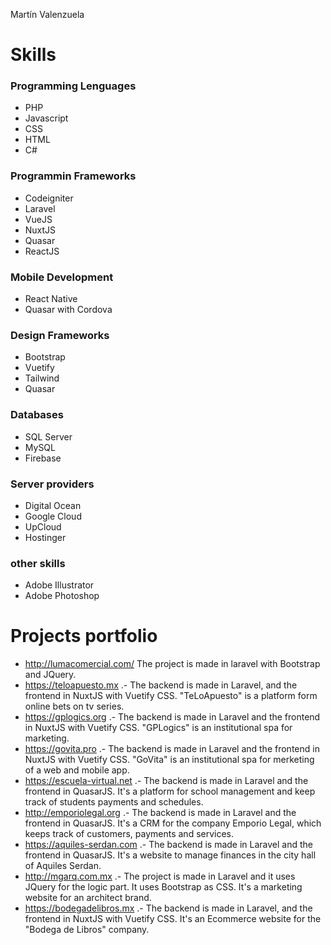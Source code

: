 Martín Valenzuela

# Skills
### Programming Lenguages 
- PHP
- Javascript
- CSS
- HTML
- C#

### Programmin Frameworks
- Codeigniter
- Laravel
- VueJS
- NuxtJS
- Quasar
- ReactJS

### Mobile Development
- React Native
- Quasar with Cordova

### Design Frameworks
- Bootstrap
- Vuetify
- Tailwind
- Quasar

### Databases
- SQL Server
- MySQL
- Firebase

### Server providers
- Digital Ocean
- Google Cloud
- UpCloud
- Hostinger

### other skills
- Adobe Illustrator
- Adobe Photoshop

# Projects portfolio
- http://lumacomercial.com/ The project is made in laravel with Bootstrap and JQuery.
- https://teloapuesto.mx .- The backend is made in Laravel, and the frontend in NuxtJS with Vuetify CSS. "TeLoApuesto" is a platform form online bets on tv series.
- https://gplogics.org .- The backend is made in Laravel and the frontend in NuxtJS with Vuetify CSS. "GPLogics" is an institutional spa for marketing.
- https://govita.pro .- The backend is made in Laravel and the frontend in NuxtJS with Vuetify CSS. "GoVita" is an institutional spa for merketing of a web and mobile app.
- https://escuela-virtual.net .- The backend is made in Laravel and the frontend in QuasarJS. It's a platform for school management and keep track of students payments and schedules. 
- http://emporiolegal.org .- The backend is made in Laravel and the frontend in QuasarJS. It's a CRM for the company Emporio Legal, which keeps track of customers, payments and services.
- https://aquiles-serdan.com .- The backend is made in Laravel and the frontend in QuasarJS. It's a website to manage finances in the city hall of Aquiles Serdan.
- http://mgarq.com.mx .- The project is made in Laravel and it uses JQuery for the logic part. It uses Bootstrap as CSS. It's a marketing website for an architect brand.
- https://bodegadelibros.mx .- The backend is made in Laravel, and the frontend in NuxtJS with Vuetify CSS. It's an Ecommerce website for the "Bodega de Libros" company.